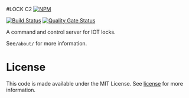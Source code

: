 #LOCK C2
[![NPM](https://nodei.co/npm/lock-c2.png)](https://nodei.co/npm/lock-c2/)

[![Build Status](https://www.travis-ci.com/ISEAGE-ISU/C3-2019-Lock-C2.svg?branch=master)](https://www.travis-ci.com/ISEAGE-ISU/C3-2019-Lock-C2)
[![Quality Gate Status](https://sonarcloud.io/api/project_badges/measure?project=ISEAGE-ISU_C3-2019-Lock-C2&metric=alert_status)](https://sonarcloud.io/dashboard?id=ISEAGE-ISU_C3-2019-Lock-C2)


A command and control server for IOT locks. 

See`/about/` for more information.

# License
This code is made available under the MIT License. See [license](LICENSE) for more information.
